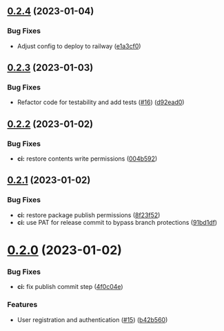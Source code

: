 ## [0.2.4](https://github.com/alexstojda/pinman/compare/v0.2.3...v0.2.4) (2023-01-04)


### Bug Fixes

* Adjust config to deploy to railway ([e1a3cf0](https://github.com/alexstojda/pinman/commit/e1a3cf0521075e69bdf43f08a6190bad075fe77b))



## [0.2.3](https://github.com/alexstojda/pinman/compare/v0.2.2...v0.2.3) (2023-01-03)


### Bug Fixes

* Refactor code for testability and add tests ([#16](https://github.com/alexstojda/pinman/issues/16)) ([d92ead0](https://github.com/alexstojda/pinman/commit/d92ead0a691fba8e6cdbd57155391dab042c970f))



## [0.2.2](https://github.com/alexstojda/pinman/compare/v0.2.1...v0.2.2) (2023-01-02)


### Bug Fixes

* **ci:** restore contents write permissions ([004b592](https://github.com/alexstojda/pinman/commit/004b59204668c5ff678b843cea2a93e7c07f580a))



## [0.2.1](https://github.com/alexstojda/pinman/compare/v0.2.0...v0.2.1) (2023-01-02)


### Bug Fixes

* **ci:** restore package publish permissions ([8f23f52](https://github.com/alexstojda/pinman/commit/8f23f528d11678f6b927908dbc2151a0daf0446c))
* **ci:** use PAT for release commit to bypass branch protections ([91bd1df](https://github.com/alexstojda/pinman/commit/91bd1df4f260fc3e0087b6700f050096e33e0096))



# [0.2.0](https://github.com/alexstojda/pinman/compare/v0.1.0...v0.2.0) (2023-01-02)


### Bug Fixes

* **ci:** fix publish commit step ([4f0c04e](https://github.com/alexstojda/pinman/commit/4f0c04ebefd39b4998dd00748b8b2f658d6cea4d))


### Features

* User registration and authentication ([#15](https://github.com/alexstojda/pinman/issues/15)) ([b42b560](https://github.com/alexstojda/pinman/commit/b42b560328d6ce4e8d3b8eaf018207564811da46))



